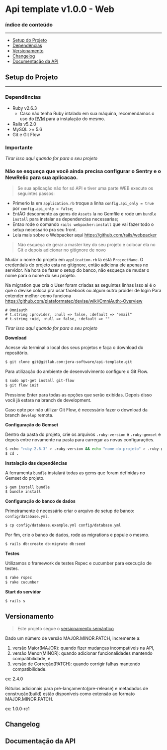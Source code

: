 # Api template v1.0.0 - Web

### índice de conteúdo
--- 

* [Setup do Projeto](#setup-do-projeto)
* [Dependências](#dependências)
* [Versionamento](#versionamento)
* [Changelog](#changelog)
* [Documentação da API](#documentação-da-api)


## Setup do Projeto
------------------------

### Dependências

 - Ruby v2.6.3
     - Caso não tenha Ruby intalado em sua máquina, recomendamos o uso do [RVM](https://rvm.io/) para a instalação do mesmo.
 - Rails v5.2.0
 - MySQL >= 5.6 
 - Git e Git Flow

### Importante

*Tirar isso aqui quando for para o seu projeto*

### Não se esqueça que você ainda precisa configurar o Sentry e o NewRelic para sua aplicacao.

> Se sua aplicação não for só API e tiver uma parte WEB execute os seguintes passos:
- Primerio la em `application.rb` troque a linha `config.api_only = true` por `config.api_only = false`;
- EntÃO descomente as gems de `Assets` la no Gemfile e rode um `bundle install` para instalar as dependencias necessarias;
- Entao rode o comando `rails webpacker:install` que vai fazer todo o setup necessario pra seu front.
- Leia mais sobre o Webpacker aqui https://github.com/rails/webpacker

> Não esqueça de gerar a master key do seu projeto e colocar ela no Git e depois adicionar no gitignore de novo

Mudar o nome do projeto em `application.rb` la está `ProjectName`.
O credentials do projeto esta no gitignore, então adiciona ele apenas no servidor.
Na hora de fazer o setup do banco, não esqueça de mudar o nome para o nome do seu projeto.

Na migration que cria o User foram criadas as seguintes linhas
Isso ai é o que o devise coloca pra usar facebook ou algum outro proider de login
Para entender melhor como funciona https://github.com/plataformatec/devise/wiki/OmniAuth:-Overview
```
# Omniauth
# t.string :provider, :null => false, :default => "email"
# t.string :uid, :null => false, :default => ""
```

*Tirar isso aqui quando for para o seu projeto*

**Download**

Acesse via terminal o local dos seus projetos e faça o download do repositório.
```bash
$ git clone git@gitlab.com:jera-software/api-template.git
```

Para utilização do ambiente de desenvolvimento configure o Git Flow.
```bash
$ sudo apt-get install git-flow
$ git flow init
```

Pressione Enter para todas as opções que serão exibidas. Depois disso você já estara na branch de development.

Caso opte por não utilizar Git Flow, é necessário fazer o download da branch `develop` remota.

**Configuração do Gemset**

Dentro da pasta do projeto, crie os arquivos `.ruby-version` e `.ruby-gemset` e depois entre novamente na pasta para carregar as novas configurações.
```bash
$ echo "ruby-2.6.3" > .ruby-version && echo "nome-do-projeto" > .ruby-gemset
$ cd .
```

**Instalação das dependências**

A ferramenta `bundle` instalará todas as gems que foram definidas no Gemset do projeto.
```bash
$ gem install bundle
$ bundle install
```

**Configuração do banco de dados**

Primeiramente é necessário criar o arquivo de setup de banco: `config/database.yml`.
```bash
$ cp config/database.example.yml config/database.yml
```

Por fim, crie o banco de dados, rode as migrations e popule o mesmo.

```bash
$ rails db:create db:migrate db:seed
```

**Testes**

Utilizamos o framework de testes Rspec e cucumber para execução de testes.

```bash
$ rake rspec
$ rake cucumber
```

**Start do servidor**
```bash
$ rails s
```

## Versionamento

> Este projeto segue o [versionamento semântico](http://semver.org/lang/pt-BR/)

Dado um número de versão MAJOR.MINOR.PATCH, incremente a:

1. versão Maior(MAJOR): quando fizer mudanças incompatíveis na API,
1. versão Menor(MINOR): quando adicionar funcionalidades mantendo compatibilidade, e
1. versão de Correção(PATCH): quando corrigir falhas mantendo compatibilidade.

ex: 2.4.0

Rótulos adicionais para pré-lançamento(pre-release) e metadados de construção(build) 
estão disponíveis como extensão ao formato MAJOR.MINOR.PATCH.

ex: 1.0.0-rc1

## Changelog

## Documentação da API
